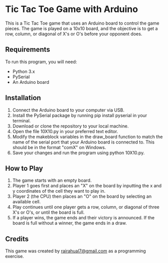 # Tic Tac Toe Game with Arduino
This is a Tic Tac Toe game that uses an Arduino board to control the game pieces. The game is played on a 10x10 board, and the objective is to get a row, column, or diagonal of X's or O's before your opponent does.

## Requirements
To run this program, you will need:

- Python 3.x
- PySerial
- An Arduino board

## Installation
1. Connect the Arduino board to your computer via USB.
2. Install the PySerial package by running pip install pyserial in your terminal.
3. Download or clone the repository to your local machine.
4. Open the file 10X10.py in your preferred text editor.
5. Modify the makeblock variables in the draw_board function to match the name of the serial port that your Arduino board is connected to. This should be in the format "comX" on Windows.
6. Save your changes and run the program using python 10X10.py.

## How to Play
1. The game starts with an empty board.
2. Player 1 goes first and places an "X" on the board by inputting the x and y coordinates of the cell they want to play in.
3. Player 2 (the CPU) then places an "O" on the board by selecting an available cell.
4. Play continues until one player gets a row, column, or diagonal of three X's or O's, or until the board is full.
5. If a player wins, the game ends and their victory is announced. If the board is full without a winner, the game ends in a draw.

## Credits
This game was created by [rairahual7@gmail.com](rairahual7@gmail.com) as a programming exercise.
